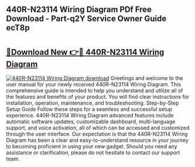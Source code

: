## 440R-N23114 Wiring Diagram PDf Free Download - Part-q2Y Service Owner Guide ecT8p

# <h2><a href="http://dfq2s3v.blite.top/?on=440R-N23114+Wiring+Diagram">🔗Download New 👉🔴 440R-N23114 Wiring Diagram</a></h2>

[![440R-N23114 Wiring Diagram download](https://i.imgur.com/lujVjoI.png)](http://dfq2s3v.blite.top/?on=440R-N23114+Wiring+Diagram)
Greetings and welcome to the user manual for your newly received 440R-N23114 Wiring Diagram. This comprehensive guide is intended to help you understand and utilize all of the features and benefits of your product. You will find clear instructions for installation, operation, maintenance, and troubleshooting. Step-by-Step Setup Guide Follow these steps for a seamless and successful setup experience. 440R-N23114 Wiring Diagram advanced features include automatic software updates, customizable dashboard, multi-language support, and voice activation, all of which can be accessed and customized through the user interface. Our expectation is that the 440R-N23114 Wiring Diagram has been a clear and easy-to-understand resource in your journey to becoming proficient in using your new gadget. Should you need any assistance or clarification, please do not hesitate to contact our support team.
